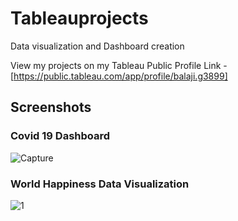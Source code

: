 # Tableauprojects
Data visualization and Dashboard creation

View my projects on my Tableau Public Profile Link - [https://public.tableau.com/app/profile/balaji.g3899]

## Screenshots
### Covid 19 Dashboard
![Capture](https://user-images.githubusercontent.com/96980544/148093871-628f354a-7bed-4ed8-a639-ae7c657926ef.PNG)
### World Happiness Data Visualization
![1](https://user-images.githubusercontent.com/96980544/148094106-030f6908-2f02-4033-b184-598541c7bbd6.PNG)


